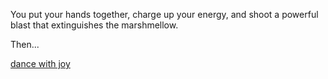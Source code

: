 You put your hands together, charge up your energy, and shoot a powerful blast that extinguishes the marshmellow.

Then...

[dance with joy](../dance/dance.md)